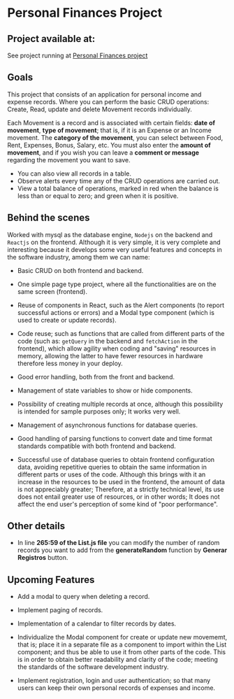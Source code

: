 # Personal Finances Project

## Project available at:

See project running at [Personal Finances project](https://personal-finance-front-production.up.railway.app/)

## Goals

This project that consists of an application for personal income and expense records. Where you can perform the basic CRUD operations: Create, Read, update and delete Movement records individually.

Each Movement is a record and is associated with certain fields: **date of movement**, **type of movement**; that is, if it is an Expense or an Income movement. The **category of the movement**, you can select between Food, Rent, Expenses, Bonus, Salary, etc. You must also enter the **amount of movement**, and if you wish you can leave a **comment or message** regarding the movement you want to save.
- You can also view all records in a table.
- Observe alerts every time any of the CRUD operations are carried out.
- View a total balance of operations, marked in red when the balance is less than or equal to zero; and green when it is positive.

## Behind the scenes

Worked with mysql as the database engine, `Nodejs` on the backend and `Reactjs` on the frontend. Although it is very simple, it is very complete and interesting because it develops some very useful features and concepts in the software industry, among them we can name:
- Basic CRUD on both frontend and backend.
- One simple page type project, where all the functionalities are on the same screen (frontend).
- Reuse of components in React, such as the Alert components (to report successful actions or errors) and a Modal type component (which is used to create or update records).

- Code reuse; such as functions that are called from different parts of the code (such as: `getQuery` in the backend and `fetchAction` in the frontend), which allow agility when coding and "saving" resources in memory, allowing the latter to have fewer resources in hardware therefore less money in your deploy.

- Good error handling, both from the front and backend.
- Management of state variables to show or hide components.
- Possibility of creating multiple records at once, although this possibility is intended for sample purposes only; It works very well.
- Management of asynchronous functions for database queries.
- Good handling of parsing functions to convert date and time format standards compatible with both frontend and backend.

- Successful use of database queries to obtain frontend configuration data, avoiding repetitive queries to obtain the same information in different parts or uses of the code. Although this brings with it an increase in the resources to be used in the frontend, the amount of data is not appreciably greater; Therefore, at a strictly technical level, its use does not entail greater use of resources, or in other words; It does not affect the end user's perception of some kind of "poor performance".

## Other details

- In line **265:59 of the List.js file** you can modify the number of random records you want to add from the **generateRandom** function by **Generar Registros** button.

## Upcoming Features

- Add a modal to query when deleting a record.
- Implement paging of records.
- Implementation of a calendar to filter records by dates.
- Individualize the Modal component for create or update new movememt, that is; place it in a separate file as a component to import within the List component; and thus be able to use it from other parts of the code. This is in order to obtain better readability and clarity of the code; meeting the standards of the software development industry.

- Implement registration, login and user authentication; so that many users can keep their own personal records of expenses and income.